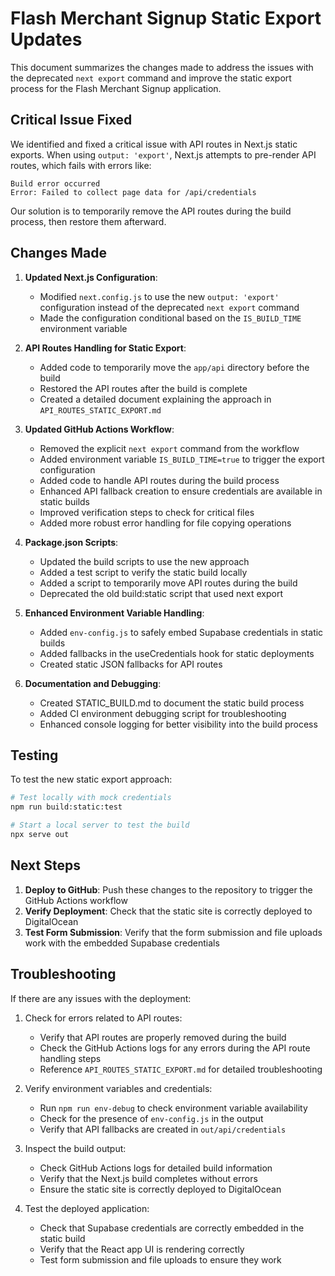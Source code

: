 # Flash Merchant Signup Static Export Updates

This document summarizes the changes made to address the issues with the deprecated `next export` command and improve the static export process for the Flash Merchant Signup application.

## Critical Issue Fixed

We identified and fixed a critical issue with API routes in Next.js static exports. When using `output: 'export'`, Next.js attempts to pre-render API routes, which fails with errors like:

```
Build error occurred
Error: Failed to collect page data for /api/credentials
```

Our solution is to temporarily remove the API routes during the build process, then restore them afterward.

## Changes Made

1. **Updated Next.js Configuration**:

   - Modified `next.config.js` to use the new `output: 'export'` configuration instead of the deprecated `next export` command
   - Made the configuration conditional based on the `IS_BUILD_TIME` environment variable

2. **API Routes Handling for Static Export**:

   - Added code to temporarily move the `app/api` directory before the build
   - Restored the API routes after the build is complete
   - Created a detailed document explaining the approach in `API_ROUTES_STATIC_EXPORT.md`

3. **Updated GitHub Actions Workflow**:

   - Removed the explicit `next export` command from the workflow
   - Added environment variable `IS_BUILD_TIME=true` to trigger the export configuration
   - Added code to handle API routes during the build process
   - Enhanced API fallback creation to ensure credentials are available in static builds
   - Improved verification steps to check for critical files
   - Added more robust error handling for file copying operations

4. **Package.json Scripts**:

   - Updated the build scripts to use the new approach
   - Added a test script to verify the static build locally
   - Added a script to temporarily move API routes during the build
   - Deprecated the old build:static script that used next export

5. **Enhanced Environment Variable Handling**:

   - Added `env-config.js` to safely embed Supabase credentials in static builds
   - Added fallbacks in the useCredentials hook for static deployments
   - Created static JSON fallbacks for API routes

6. **Documentation and Debugging**:
   - Created STATIC_BUILD.md to document the static build process
   - Added CI environment debugging script for troubleshooting
   - Enhanced console logging for better visibility into the build process

## Testing

To test the new static export approach:

```bash
# Test locally with mock credentials
npm run build:static:test

# Start a local server to test the build
npx serve out
```

## Next Steps

1. **Deploy to GitHub**: Push these changes to the repository to trigger the GitHub Actions workflow
2. **Verify Deployment**: Check that the static site is correctly deployed to DigitalOcean
3. **Test Form Submission**: Verify that the form submission and file uploads work with the embedded Supabase credentials

## Troubleshooting

If there are any issues with the deployment:

1. Check for errors related to API routes:
   - Verify that API routes are properly removed during the build 
   - Check the GitHub Actions logs for any errors during the API route handling steps
   - Reference `API_ROUTES_STATIC_EXPORT.md` for detailed troubleshooting

2. Verify environment variables and credentials:
   - Run `npm run env-debug` to check environment variable availability
   - Check for the presence of `env-config.js` in the output
   - Verify that API fallbacks are created in `out/api/credentials`

3. Inspect the build output:
   - Check GitHub Actions logs for detailed build information
   - Verify that the Next.js build completes without errors
   - Ensure the static site is correctly deployed to DigitalOcean

4. Test the deployed application:
   - Check that Supabase credentials are correctly embedded in the static build
   - Verify that the React app UI is rendering correctly
   - Test form submission and file uploads to ensure they work

